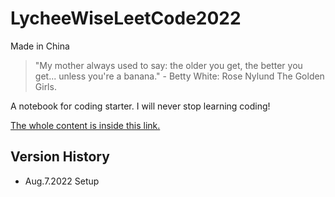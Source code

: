 # LycheeWiseLeetCode2022
Made in China

> "My mother always used to say: the older you get, the better you get... unless you're a banana." - Betty White: Rose Nylund The Golden Girls.

A notebook for coding starter. I will never stop learning coding!

[The whole content is inside this link.](LycheeWiseNoteBook2022.md)

## Version History

- Aug.7.2022 Setup

